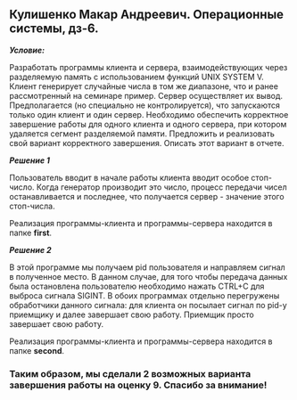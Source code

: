 ## Кулишенко Макар Андреевич. Операционные системы, дз-6.

***Условие:***

Разработать программы клиента и сервера, взаимодействующих через разделяемую память с использованием функций UNIX SYSTEM V. Клиент генерирует случайные числа в том же диапазоне, что и ранее рассмотренный на семинаре пример. Сервер осуществляет их вывод. Предполагается (но специально не контролируется), что запускаются только один клиент и один сервер. Необходимо обеспечить корректное завершение работы для одного клиента и одного сервера, при котором удаляется сегмент разделяемой памяти. Предложить и реализовать свой вариант корректного завершения. Описать этот вариант в отчете.

***Решение 1***

Пользователь вводит в начале работы клиента вводит особое стоп-число. Когда генератор производит это число, процесс передачи чисел останавливается и последнее, что получается сервер - значение этого стоп-числа.

Реализация программы-клиента и программы-сервера находится в папке **first**.

***Решение 2***

В этой программе мы получаем pid пользователя и направляем сигнал в полученное место. В данном случае, для того чтобы передача данных была остановлена пользователю необходимо нажать CTRL+C для выброса сигнала SIGINT. В обоих программах отдельно перегружены обработчики данного сигнала: для клиента он посылает сигнал по pid-у приемщику и далее завершает свою работу. Приемщик просто завершает свою работу.

Реализация программы-клиента и программы-сервера находится в папке **second**.

### Таким образом, мы сделали 2 возможных варианта завершения работы на оценку 9. Спасибо за внимание!
